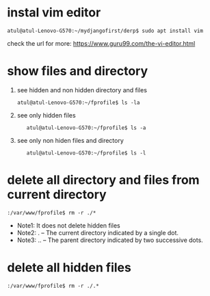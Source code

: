 # instal vim editor
```
atul@atul-Lenovo-G570:~/mydjangofirst/derp$ sudo apt install vim
```
check the url for more: https://www.guru99.com/the-vi-editor.html 

# show files and directory
1. see hidden and non hidden directory and files
   ```
   atul@atul-Lenovo-G570:~/fprofile$ ls -la

   ```
2. see only hidden files
   ```
      atul@atul-Lenovo-G570:~/fprofile$ ls -a
   ```

3. see only non hiden files and directory
   ```
      atul@atul-Lenovo-G570:~/fprofile$ ls -l
   ```

# delete all directory and files from current directory
```
:/var/www/fprofile$ rm -r ./*
```
- Note1: It does not delete hidden files
- Note2: . – The current directory indicated by a single dot.
- Note3: .. – The parent directory indicated by two successive dots.


# delete all hidden files
```
:/var/www/fprofile$ rm -r ./.*
```
